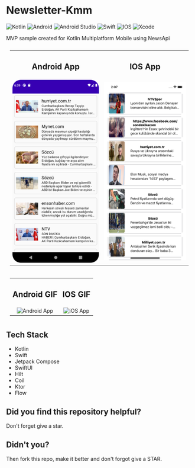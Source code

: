# Newsletter-Kmm
![Kotlin](https://img.shields.io/badge/kotlin-%230095D5.svg?style=for-the-badge&logo=kotlin&logoColor=white)
![Android](https://img.shields.io/badge/Android-3DDC84?style=for-the-badge&logo=android&logoColor=white)
![Android Studio](https://img.shields.io/badge/Android%20Studio-3DDC84.svg?style=for-the-badge&logo=android-studio&logoColor=white)
![Swift](https://img.shields.io/badge/swift-F54A2A?style=for-the-badge&logo=swift&logoColor=white)
![IOS](https://img.shields.io/badge/iOS-000000?style=for-the-badge&logo=ios&logoColor=white)
![Xcode](https://img.shields.io/badge/Xcode-007ACC?style=for-the-badge&logo=Xcode&logoColor=white)

MVP sample created for Kotlin Multiplatform Mobile using NewsApi

<table style="padding:10px">
	<tr>
		<td align="center">
			<h2>Android App</h2>
		</td>
		<td align="center">
			<h2>IOS App</h2>
		</td>
  	</tr>
	<tr>
    	<td align="center">
			<img src="newsletter.png" alt="Android App" width="300"/>
    	</td>
		<td align="center">
			<img src="newsletter_ios.png" alt="iOS App" width="300"/>
    	</td>
  	</tr>
</table>

<table style="padding:10px">
	<tr>
		<td align="center">
			<h2>Android GIF</h2>
		</td>
		<td align="center">
			<h2>IOS GIF</h2>
		</td>
  	</tr>
	<tr>
    	<td align="center">
			<img src="newsletter.gif" alt="Android App" width="300"/>
    	</td>
		<td align="center">
			<img src="newsletter_ios.gif" alt="iOS App" width="300"/>
    	</td>
  	</tr>
</table>

## Tech Stack
- Kotlin
- Swift
- Jetpack Compose
- SwiftUI
- Hilt
- Coil
- Ktor
- Flow

## Did you find this repository helpful?
Don't forget give a star.

## Didn't you?
Then fork this repo, make it better and don't forgot give a STAR.
